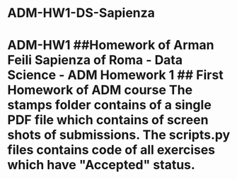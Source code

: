 # ADM-HW1-DS-Sapienza
# ADM-HW1 ##Homework of Arman Feili Sapienza of Roma - Data Science - ADM Homework 1 ## First Homework of ADM course The **stamps** folder contains of a single PDF file which contains of screen shots of submissions. The **scripts.py** files contains code of all exercises which have "Accepted" status.
